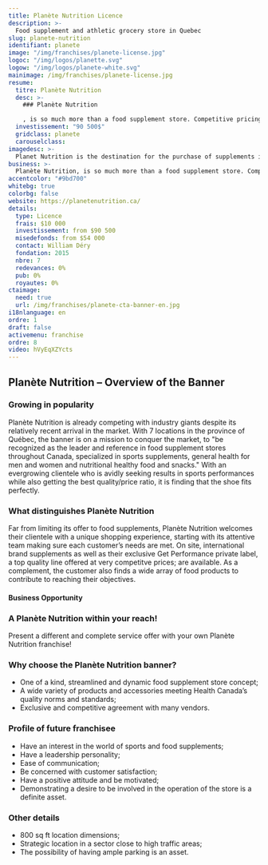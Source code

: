 ```yaml
---
title: Planète Nutrition Licence 
description: >-
  Food supplement and athletic grocery store in Quebec
slug: planete-nutrition
identifiant: planete
image: "/img/franchises/planete-license.jpg"
logoc: "/img/logos/planette.svg"
logow: "/img/logos/planete-white.svg"
mainimage: /img/franchises/planete-license.jpg
resume:
  titre: Planète Nutrition
  desc: >-
    ### Planète Nutrition

    , is so much more than a food supplement store. Competitive pricing, its renowned private label, athletic grocery and unmatched customer service, Planète Nutrition is on the way to becoming the largest food supplement chain also offering athletic grocery in Québec, and soon, in Canada.  
  investissement: "90 500$"
  gridclass: planete
  carouselclass: 
imagedesc: >-
  Planet Nutrition is the destination for the purchase of supplements in a non-judgmental environment! The banner has 7 branches to date.
business: >-
  Planète Nutrition, is so much more than a food supplement store. Competitive pricing, its renowned private label, athletic grocery and unmatched customer service, Planète Nutrition is on the way to becoming the largest food supplement chain also offering athletic grocery in Québec, and soon, in Canada.  
accentcolor: "#9bd700"
whitebg: true
colorbg: false
website: https://planetenutrition.ca/
details:
  type: Licence
  frais: $10 000
  investissement: from $90 500 
  misedefonds: from $54 000
  contact: William Déry
  fondation: 2015
  nbre: 7
  redevances: 0%
  pub: 0%
  royautes: 0%
ctaimage: 
  need: true
  url: /img/franchises/planete-cta-banner-en.jpg
i18nlanguage: en
ordre: 1
draft: false
activemenu: franchise
ordre: 8
video: hVyEqXZYcts
---
```

## Planète Nutrition – Overview of the Banner 

### Growing in popularity  

Planète Nutrition is already competing with industry giants despite its relatively recent arrival in the market. With 7 locations in the province of Québec, the banner is on a mission to conquer the market, to "be recognized as the leader and reference in food supplement stores throughout Canada, specialized in sports supplements, general health for men and women and nutritional healthy food and snacks." With an evergrowing clientele who is avidly seeking results in sports performances while also getting the best quality/price ratio, it is finding that the shoe fits perfectly.

### What distinguishes Planète Nutrition

Far from limiting its offer to food supplements, Planète Nutrition welcomes their clientele with a unique shopping experience, starting with its attentive team making sure each customer’s needs are met. On site, international brand supplements as well as their exclusive Get Performance private label, a top quality line offered at very competitve prices; are available. As a complement, the customer also finds a wide array of food products to contribute to reaching their objectives.

#### Business Opportunity 

### A Planète Nutrition within your reach!

Present a different and complete service offer with your own Planète Nutrition franchise!

### Why choose the Planète Nutrition banner?

- One of a kind, streamlined and dynamic food supplement store concept;
- A wide variety of products and accessories meeting Health Canada’s quality norms and standards; 
- Exclusive and competitive agreement with many vendors.

### Profile of future franchisee 

- Have an interest in the world of sports and food supplements; 
- Have a leadership personality;
- Ease of communication;
- Be concerned with customer satisfaction;
- Have a positive attitude and be motivated;
- Demonstrating a desire to be involved in the operation of the store is a definite asset. 

### Other details 

- 800 sq ft location dimensions;
- Strategic location in a sector close to high traffic areas;
- The possibility of having ample parking is an asset. 


